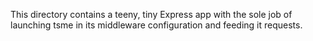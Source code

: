 This directory contains a teeny, tiny Express app with the sole job
of launching tsme in its middleware configuration and feeding it
requests.
